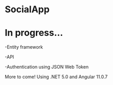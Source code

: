 # SocialApp

# In progress...
-Entity framework

-API

-Authentication using JSON Web Token

More to come!
Using .NET 5.0 and Angular 11.0.7
